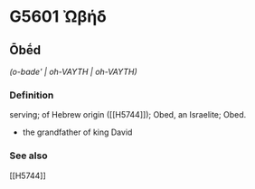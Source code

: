 # G5601 Ὠβήδ

## Ōbḗd

_(o-bade' | oh-VAYTH | oh-VAYTH)_

### Definition

serving; of Hebrew origin ([[H5744]]); Obed, an Israelite; Obed.

- the grandfather of king David

### See also

[[H5744]]

